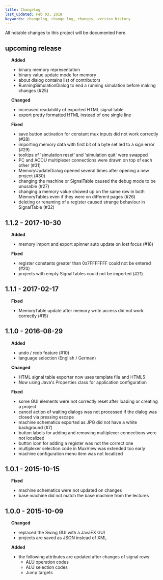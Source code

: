 ```yaml
---
title: Changelog
last_updated: Feb 03, 2018
keywords: changelog, change log, changes, version history
---
```


All notable changes to this project will be documented here.

## upcoming release
<div style="margin-left: 20px">
  <b>Added</b>
  <ul>
    <li>binary memory representation</li>
    <li>binary value update mode for memory</li>
    <li>about dialog contains list of contributors</li>
    <li>RunningSimulationDialog to end a running simulation before making changes (#25)</li>
  </ul>
  <b>Changed</b>
  <ul>
    <li>increased readability of exported HTML signal table</li>
    <li>export pretty formatted HTML instead of one single line</li>
  </ul>
  <b>Fixed</b>
  <ul>
    <li>save button activation for constant mux inputs did not work correctly (#28)</li>
    <li>importing memory data with first bit of a byte set led to a sign error (#29)</li>
    <li>tooltips of 'simulation reset' and 'simulation quit' were swapped</li>
    <li>PC and ACCU multiplexer connections were drawn on top of each other (#31)</li>
    <li>MemoryUpdateDialog opened several times after opening a new project (#30)</li>
    <li>changing the machine or SignalTable caused the debug mode to be unusable (#27)</li>
    <li>changing a memory value showed up on the same row in both MemoryTables even if they were on different pages (#26)</li>
    <li>deleting or renaming of a register caused strange behaviour in SignalTable (#32)</li>
  </ul>
</div>

## 1.1.2 - 2017-10-30
<div style="margin-left: 20px">
  <b>Added</b>
  <ul>
    <li>memory import and export spinner auto update on lost focus (#18)</li>
  </ul>
  
  <b>Fixed</b>
  <ul>
    <li>register constants greater than 0x7FFFFFFF could not be entered (#20)</li>
    <li>projects with empty SignalTables could not be imported (#21)</li>
  </ul>
</div>

## 1.1.1 - 2017-02-17
<div style="margin-left: 20px">
  <b>Fixed</b>
  <ul>
    <li>MemoryTable update after memory write access did not work correctly (#15)</li>
  </ul>
</div>

## 1.1.0 - 2016-08-29
<div style="margin-left: 20px">
  <b>Added</b>
  <ul>
    <li>undo / redo feature (#10)</li>
    <li>language selection (English / German)</li>
  </ul>

  <b>Changed</b>
  <ul>
    <li>HTML signal table exporter now uses template file and HTML5</li>
    <li>Now using Java's Properties class for application configuration</li>
  </ul>
  
  <b>Fixed</b>
  <ul>
    <li>some GUI elements were not correctly reset after loading or creating a project</li>
    <li>cancel action of waiting dialogs was not processed if the dialog was closed via pressing escape</li>
    <li>machine schematics exported as JPG did not have a white background (#7)</li>
    <li>button labels for adding and removing multiplexer connections were not localized</li>
    <li>button icon for adding a register was not the correct one</li>
    <li>multiplexer selection code in MuxView was extended too early</li>
    <li>machine configuration menu item was not localized</li>
  </ul>
</div>

## 1.0.1 - 2015-10-15
<div style="margin-left: 20px">
  <b>Fixed</b>
  <ul>
    <li>machine schematics were not updated on changes</li>
    <li>base machine did not match the base machine from the lectures</li>
  </ul>
</div>

## 1.0.0 - 2015-10-09
<div style="margin-left: 20px">
  <b>Changed</b>
  <ul>
    <li>replaced the Swing GUI with a JavaFX GUI</li>
    <li>projects are saved as JSON instead of XML</li>
  </ul>
  
  <b>Added</b>
  <ul>
    <li>the following attributes are updated after changes of signal rows:
      <ul>
	<li>ALU operation codes</li>
	<li>ALU selection codes</li>
	<li>Jump targets</li>
      </ul>
    </li>
    
  </ul>  
</div>
